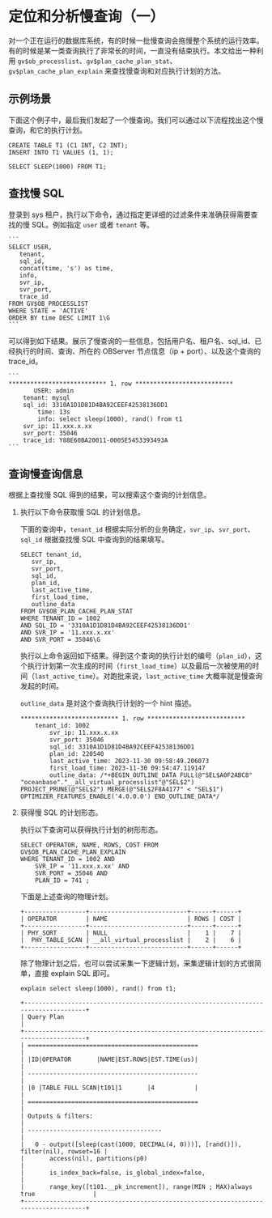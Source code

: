 # 定位和分析慢查询（一）

对一个正在运行的数据库系统，有的时候一批慢查询会拖慢整个系统的运行效率。有的时候是某一类查询执行了非常长的时间，一直没有结束执行。本文给出一种利用 `gv$ob_processlist`、`gv$plan_cache_plan_stat`、`gv$plan_cache_plan_explain` 来查找慢查询和对应执行计划的方法。

## 示例场景

下面这个例子中，最后我们发起了一个慢查询。我们可以通过以下流程找出这个慢查询，和它的执行计划。

```
CREATE TABLE T1 (C1 INT, C2 INT);
INSERT INTO T1 VALUES (1, 1);

SELECT SLEEP(1000) FROM T1;
```

## 查找慢 SQL

登录到 sys 租户，执行以下命令，通过指定更详细的过滤条件来准确获得需要查找的慢 SQL。例如指定 `user` 或者 `tenant` 等。

    ```
    SELECT USER,
       tenant,
       sql_id,
       concat(time, 's') as time,
       info,
       svr_ip,
       svr_port,
       trace_id
    FROM GV$OB_PROCESSLIST
    WHERE STATE = 'ACTIVE'
    ORDER BY time DESC LIMIT 1\G
    ```

可以得到如下结果。展示了慢查询的一些信息，包括用户名、租户名、sql_id、已经执行的时间、查询、所在的 OBServer 节点信息（ip + port）、以及这个查询的 trace_id。

    ```
    *************************** 1. row ***************************
           USER: admin
        tenant: mysql
        sql_id: 3310A1D1D81D4BA92CEEF42538136DD1
            time: 13s
            info: select sleep(1000), rand() from t1
        svr_ip: 11.xxx.x.xx
        svr_port: 35046
        trace_id: Y88E60BA20011-0005E5453393493A
    ```

## 查询慢查询信息

根据上查找慢 SQL 得到的结果，可以搜索这个查询的计划信息。

1. 执行以下命令获取慢 SQL 的计划信息。

    下面的查询中，`tenant_id` 根据实际分析的业务确定，`svr_ip`、`svr_port`、`sql_id` 根据查找慢 SQL 中查询到的结果填写。

    ```
    SELECT tenant_id,
       svr_ip,
       svr_port,
       sql_id,
       plan_id,
       last_active_time,
       first_load_time,
       outline_data
    FROM GV$OB_PLAN_CACHE_PLAN_STAT
    WHERE TENANT_ID = 1002
    AND SQL_ID = '3310A1D1D81D4BA92CEEF42538136DD1'
    AND SVR_IP = '11.xxx.x.xx'
    AND SVR_PORT = 35046\G
    ```

    执行以上命令返回如下结果。得到这个查询的执行计划的编号（`plan_id`），这个执行计划第一次生成的时间（`first_load_time`）以及最后一次被使用的时间（`last_active_time`）。对跑批来说，`last_active_time` 大概率就是慢查询发起的时间。

    `outline_data` 是对这个查询执行计划的一个 hint 描述。

    ```
    *************************** 1. row ***************************
        tenant_id: 1002
            svr_ip: 11.xxx.x.xx
            svr_port: 35046
            sql_id: 3310A1D1D81D4BA92CEEF42538136DD1
            plan_id: 220540
            last_active_time: 2023-11-30 09:58:49.206073
            first_load_time: 2023-11-30 09:54:47.119147
            outline_data: /*+BEGIN_OUTLINE_DATA FULL(@"SEL$A0F2ABC8" "oceanbase"."__all_virtual_processlist"@"SEL$2") PROJECT_PRUNE(@"SEL$2") MERGE(@"SEL$2F8A4177" < "SEL$1") OPTIMIZER_FEATURES_ENABLE('4.0.0.0') END_OUTLINE_DATA*/
    ```

2. 获得慢 SQL 的计划形态。

    执行以下查询可以获得执行计划的树形形态。

    ```
    SELECT OPERATOR, NAME, ROWS, COST FROM GV$OB_PLAN_CACHE_PLAN_EXPLAIN
    WHERE TENANT_ID = 1002 AND
        SVR_IP = '11.xxx.x.xx' AND
        SVR_PORT = 35046 AND
        PLAN_ID = 741 ;
    ```

    下面是上述查询的物理计划。

    ```
    +-----------------+---------------------------+------+------+
    | OPERATOR        | NAME                      | ROWS | COST |
    +-----------------+---------------------------+------+------+
    | PHY_SORT        | NULL                      |    1 |    7 |
    |  PHY_TABLE_SCAN | __all_virtual_processlist |    2 |    6 |
    +-----------------+---------------------------+------+------+
    ```

    除了物理计划之后，也可以尝试采集一下逻辑计划，采集逻辑计划的方式很简单，直接 explain SQL 即可。

    ```
    explain select sleep(1000), rand() from t1;

    +------------------------------------------------------------------------------------+
    | Query Plan                                                                         |
    +------------------------------------------------------------------------------------+
    | ===============================================                                    |
    | |ID|OPERATOR       |NAME|EST.ROWS|EST.TIME(us)|                                    |
    | -----------------------------------------------                                    |
    | |0 |TABLE FULL SCAN|t101|1       |4           |                                    |
    | ===============================================                                    |
    | Outputs & filters:                                                                 |
    | -------------------------------------                                              |
    |   0 - output([sleep(cast(1000, DECIMAL(4, 0)))], [rand()]), filter(nil), rowset=16 |
    |       access(nil), partitions(p0)                                                  |
    |       is_index_back=false, is_global_index=false,                                  |
    |       range_key([t101.__pk_increment]), range(MIN ; MAX)always true                |
    +------------------------------------------------------------------------------------+
    ```
